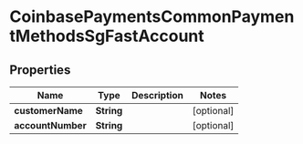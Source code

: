 
# CoinbasePaymentsCommonPaymentMethodsSgFastAccount

## Properties
Name | Type | Description | Notes
------------ | ------------- | ------------- | -------------
**customerName** | **String** |  |  [optional]
**accountNumber** | **String** |  |  [optional]



